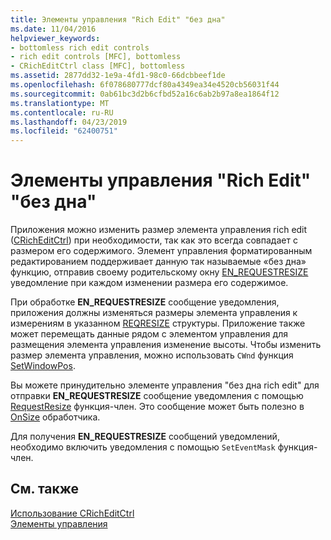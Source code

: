 ```yaml
---
title: Элементы управления "Rich Edit" "без дна"
ms.date: 11/04/2016
helpviewer_keywords:
- bottomless rich edit controls
- rich edit controls [MFC], bottomless
- CRichEditCtrl class [MFC], bottomless
ms.assetid: 2877dd32-1e9a-4fd1-98c0-66dcbbeef1de
ms.openlocfilehash: 6f078680777dcf80a4349ea34e4520cb56031f44
ms.sourcegitcommit: 0ab61bc3d2b6cfbd52a16c6ab2b97a8ea1864f12
ms.translationtype: MT
ms.contentlocale: ru-RU
ms.lasthandoff: 04/23/2019
ms.locfileid: "62400751"
---
```

# <a name="bottomless-rich-edit-controls"></a>Элементы управления "Rich Edit" "без дна"

Приложения можно изменить размер элемента управления rich edit ([CRichEditCtrl](../mfc/reference/cricheditctrl-class.md)) при необходимости, так как это всегда совпадает с размером его содержимого. Элемент управления форматированным редактированием поддерживает данную так называемые «без дна» функцию, отправив своему родительскому окну [EN_REQUESTRESIZE](/windows/desktop/Controls/en-requestresize) уведомление при каждом изменении размера его содержимое.

При обработке **EN_REQUESTRESIZE** сообщение уведомления, приложения должны изменяться размеры элемента управления к измерениям в указанном [REQRESIZE](/windows/desktop/api/richedit/ns-richedit-_reqresize) структуры. Приложение также может перемещать данные рядом с элементом управления для размещения элемента управления изменение высоты. Чтобы изменить размер элемента управления, можно использовать `CWnd` функция [SetWindowPos](../mfc/reference/cwnd-class.md#setwindowpos).

Вы можете принудительно элементе управления "без дна rich edit" для отправки **EN_REQUESTRESIZE** сообщение уведомления с помощью [RequestResize](../mfc/reference/cricheditctrl-class.md#requestresize) функция-член. Это сообщение может быть полезно в [OnSize](../mfc/reference/cwnd-class.md#onsize) обработчика.

Для получения **EN_REQUESTRESIZE** сообщений уведомлений, необходимо включить уведомления с помощью `SetEventMask` функция-член.

## <a name="see-also"></a>См. также

[Использование CRichEditCtrl](../mfc/using-cricheditctrl.md)<br/>
[Элементы управления](../mfc/controls-mfc.md)
